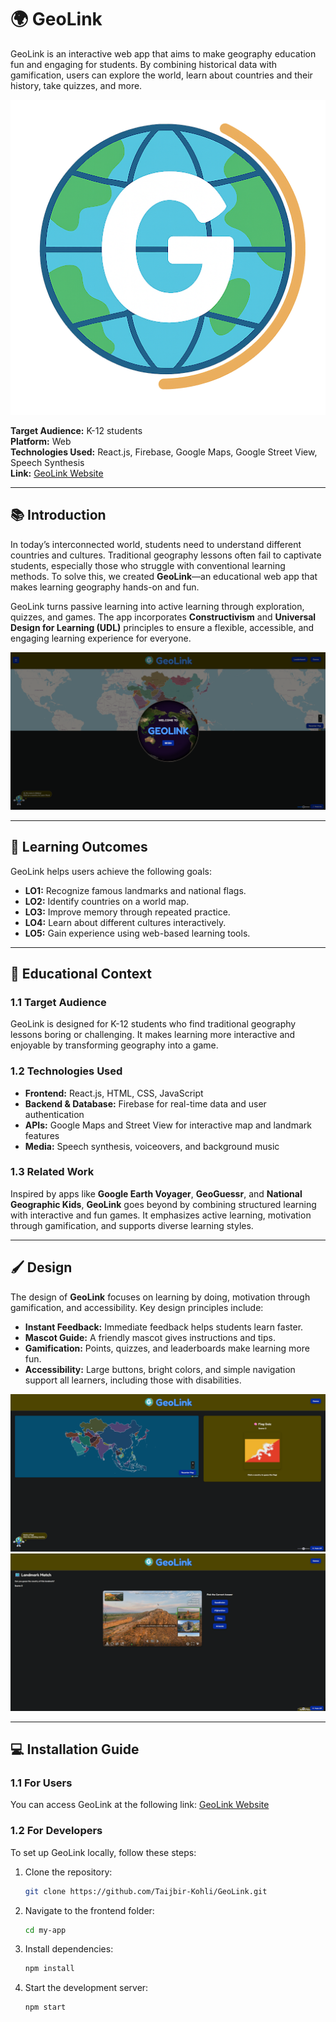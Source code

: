 # 🌍 GeoLink

GeoLink is an interactive web app that aims to make geography education fun and engaging for students. By combining historical data with gamification, users can explore the world, learn about countries and their history, take quizzes, and more.

![GeoLink Logo](README%20Images/ss1.png) <!-- Replace with your logo -->

**Target Audience:** K-12 students  
**Platform:** Web  
**Technologies Used:** React.js, Firebase, Google Maps, Google Street View, Speech Synthesis  
**Link:** [GeoLink Website](https://geolink-uzww.onrender.com/)

---

## 📚 Introduction

In today’s interconnected world, students need to understand different countries and cultures. Traditional geography lessons often fail to captivate students, especially those who struggle with conventional learning methods. To solve this, we created **GeoLink**—an educational web app that makes learning geography hands-on and fun.

GeoLink turns passive learning into active learning through exploration, quizzes, and games. The app incorporates **Constructivism** and **Universal Design for Learning (UDL)** principles to ensure a flexible, accessible, and engaging learning experience for everyone.

![Geolink Screenshot](README%20Images/ss2.png) <!-- Replace with a screenshot showing the app -->

---

## 🎯 Learning Outcomes

GeoLink helps users achieve the following goals:

- **LO1:** Recognize famous landmarks and national flags.
- **LO2:** Identify countries on a world map.
- **LO3:** Improve memory through repeated practice.
- **LO4:** Learn about different cultures interactively.
- **LO5:** Gain experience using web-based learning tools.

---

## 🧭 Educational Context

### 1.1 Target Audience

GeoLink is designed for K-12 students who find traditional geography lessons boring or challenging. It makes learning more interactive and enjoyable by transforming geography into a game.

### 1.2 Technologies Used

- **Frontend:** React.js, HTML, CSS, JavaScript
- **Backend & Database:** Firebase for real-time data and user authentication
- **APIs:** Google Maps and Street View for interactive map and landmark features
- **Media:** Speech synthesis, voiceovers, and background music

### 1.3 Related Work

Inspired by apps like **Google Earth Voyager**, **GeoGuessr**, and **National Geographic Kids**, **GeoLink** goes beyond by combining structured learning with interactive and fun games. It emphasizes active learning, motivation through gamification, and supports diverse learning styles.

---

## 🖌️ Design

The design of **GeoLink** focuses on learning by doing, motivation through gamification, and accessibility. Key design principles include:

- **Instant Feedback:** Immediate feedback helps students learn faster.
- **Mascot Guide:** A friendly mascot gives instructions and tips.
- **Gamification:** Points, quizzes, and leaderboards make learning more fun.
- **Accessibility:** Large buttons, bright colors, and simple navigation support all learners, including those with disabilities.

![GeoLink Design](README%20Images/ss3.png) <!-- Replace with a screenshot of the design/UI -->
![GeoLink Design](README%20Images/ss4.png) <!-- Replace with a screenshot of the design/UI -->

---

## 💻 Installation Guide

### 1.1 For Users
You can access GeoLink at the following link:
[GeoLink Website](https://geolink-uzww.onrender.com/)

### 1.2 For Developers
To set up GeoLink locally, follow these steps:

1. Clone the repository:
   ```bash
   git clone https://github.com/Taijbir-Kohli/GeoLink.git
2. Navigate to the frontend folder:
   ```bash
   cd my-app
3. Install dependencies:
   ```bash
   npm install
4. Start the development server:
   ```bash
   npm start
